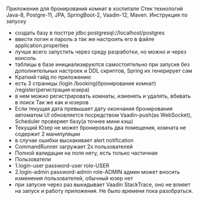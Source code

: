 Приложение для бронирования комнат в хоспитале
Стек технологий Java-8, Postgre-11, JPA, SpringBoot-2, Vaadin-12, Maven.
Инструкция по запуску
- создать базу в постгре jdbc:postgresql://localhost/postgres
- ввести логин и пароль а так же настроить его в файле application.properties
- лучше всего запустить через среду разработки, но можно и через консоль
- таблицы в базе инициализируются самостоятельно при запуске без дополнительных настроек и DDL скриптов, Spring их генерирует сам
- Краткий гайд по приложению
- есть 3 страницы /login /booking(бронирование комнат) /register(регистрация юзера)
- в нем можно регистрировать комнаты, изменять и удалять, вбивать в поиск Так же как и юзеров
- Если текущая дата превышает дату окончания бронирования автоматом UI обновляется посредством Vaadin-push(as WebSocket), Scheduler проверяет базу(а точнее мини кэш)
- Текущий Юзер не может бронировать два помещения, комната не содержит 2 манипуляции
- в случае ошибки выскакивает alert notification
- CommandRunner загружает 2х пользователей
- Полной валидации на поля нету, есть только частичная
- Пользователи
- 1.login-user password-user role-USER
- 2.login-admin password-admin role-ADMIN
админ может вносить изменения пользователей, обычный юзер нет
- при запуске через раз выкидывает Vaadin StackTrace, оно не влияет на запуск и работу приложения. Не было времени пока разобраться.
